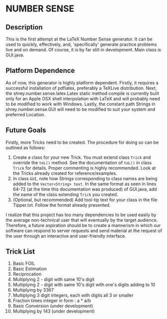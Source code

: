 NUMBER SENSE
============


Description
------------


This is the first attempt at the LaTeX Number Sense generator. It can be used to
quickly, effectively, and, 'specifically' generate practice problems live and on
demand. Of course, it is by far still in development. Main class is GUI.java.


Platform Dependence
---------------------

As of now, this generator is highly platform dependent. Firstly, it requires a 
successful installation of pdflatex, preferably a TeXLive distribution. Next,
the shrey.number.sense.latex.Latex static method compile is currently built
only for an Apple OSX shell interpolation with LaTeX and will probably need
to be modified to work with Windows. Lastly, the constant path Strings in 
shrey.number.sense.GUI will need to be modified to suit your system and
preferred Location.

Future Goals
---------------

Firstly, more Tricks need to be created. The procedure for doing so can be
outlined as follows: 

1.  Create a class for your new Trick. You must extend class <code>Trick</code> and override the 
    <code>toL()</code> method. See the documentation of <code>toL()</code> in class <code>Trick</code> for details.
    Proper commenting is highly recommended. Look at the Tricks already
    created for reference/examples.
2.  In class <code>GUI</code>, note how Strings corresponding to class names are being 
    added to the <code>Vector\<String> text</code>. In the same format as seen in lines
    64-72 (at the time this documentation was produced) of GUI.java, add
    the name of the class extending <code>Trick</code> you created.
3.  (Optional, but recommended) Add tool-tip text for your class in the file
    Tipper.txt. Follow the format already presented.
    
I realize that this project has too many dependencies to be used easily by
the average non-technical user that will eventually by the target audience.
Therefore, a future aspiration should be to create a mannerism in which
our software can respond to server requests and send material at the request 
of the user through an interactive and user-friendly interface.

Trick List
-----------

1. Basic FOIL
2. Basic Estimation
3. Reciprocation
4. Multiplying 2 - digit with same 10's digit
5. Multiplying 2 - digit with same 10's digit with one's digits adding to 10
6. Multiplying by 3367
7. Multiplying 3 digit integers, each with digits all 3 or smaller
8. Fraction times integer in form : a * a/b 
9. Basic Conversion (under development)
10. Multiplying by 143 (under development)

